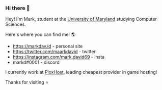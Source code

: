 ### Hi there 👋

Hey! I'm Mark, student at the [University of Maryland](https://umd.edu) studying Computer Sciences. 

Here's where you can find me! 🌎
- https://markdav.id - personal site
- https://twitter.com/maarkdavid - twitter
- https://instagram.com/mark.david69 - insta
- markd#0001 - discord

I currently work at [PloxHost](https://plox.host), leading cheapest provider in game hosting!

Thanks for visiting ⭐️

